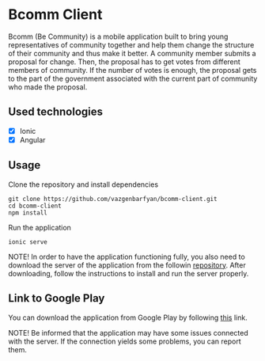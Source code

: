 # Bcomm Client

Bcomm (Be Community) is a mobile application built to bring young representatives of community together and help them change the structure of their community and thus make it better. A community member submits a proposal for change. Then, the proposal has to get votes from different members of community. If the number of votes is enough, the proposal gets to the part of the government associated with the current part of community who made the proposal. 

## Used technologies

- [x] Ionic
- [x] Angular

## Usage

Clone the repository and install dependencies

```
git clone https://github.com/vazgenbarfyan/bcomm-client.git
cd bcomm-client
npm install
```

Run the application

```
ionic serve
```

NOTE! In order to have the application functioning fully, you also need to download the server of the application from the followin [repository](https://github.com/vazgenbarfyan/bcomm-server.git). After downloading, follow the instructions to install and run the server properly.

## Link to Google Play

You can download the application from Google Play by following [this](https://play.google.com/store/apps/details?id=com.ionicframework.aproject826809) link.

NOTE! Be informed that the application may have some issues connected with the server. If the connection yields some problems, you can report them. 
